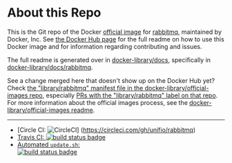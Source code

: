 # About this Repo

This is the Git repo of the Docker [official image](https://docs.docker.com/docker-hub/official_repos/) for [rabbitmq](https://registry.hub.docker.com/_/rabbitmq/), maintained by Docker, Inc. See [the Docker Hub page](https://registry.hub.docker.com/_/rabbitmq/) for the full readme on how to use this Docker image and for information regarding contributing and issues.

The full readme is generated over in [docker-library/docs](https://github.com/docker-library/docs), specifically in [docker-library/docs/rabbitmq](https://github.com/docker-library/docs/tree/master/rabbitmq).

See a change merged here that doesn't show up on the Docker Hub yet? Check [the "library/rabbitmq" manifest file in the docker-library/official-images repo](https://github.com/docker-library/official-images/blob/master/library/rabbitmq), especially [PRs with the "library/rabbitmq" label on that repo](https://github.com/docker-library/official-images/labels/library%2Frabbitmq). For more information about the official images process, see the [docker-library/official-images readme](https://github.com/docker-library/official-images/blob/master/README.md).

---

-   [Circle CI:
    ![CircleCI](https://circleci.com/gh/unifio/rabbitmq.svg?style=svg)]
    (https://circleci.com/gh/unifio/rabbitmq)
-   [Travis CI:
    ![build status badge](https://img.shields.io/travis/docker-library/rabbitmq/master.svg)](https://travis-ci.org/docker-library/rabbitmq/branches)
-   [Automated `update.sh`:  
    ![build status badge](https://doi-janky.infosiftr.net/job/update.sh/job/rabbitmq/badge/icon)](https://doi-janky.infosiftr.net/job/update.sh/job/rabbitmq)

<!-- THIS FILE IS GENERATED BY https://github.com/docker-library/docs/blob/master/generate-repo-stub-readme.sh -->
